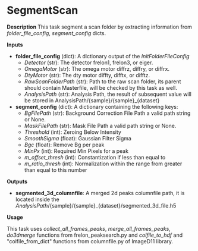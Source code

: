 # SegmentScan

**Description** This task segment a scan folder by extracting
information from *folder_file_config*, *segment_config* dicts.

**Inputs**

-   **folder_file_config** (dict): A dictionary output of the
    *InitFolderFileConfig*
    -   *Detector* (str): The detector frelon1, frelon3, or eiger.
    -   *OmegaMotor* (str): The omega motor diffrz, diffry, or diffrx.
    -   *DtyMotor* (str): The dty motor diffty, difftx, or difftz.
    -   *RawScanFolderPath* (str): Path to the raw scan folder, its
        parent should contain Masterfile, will be checked by this task
        as well.
    -   *AnalysisPath* (str): Analysis Path, the result of subsequent
        value will be stored in
        AnalysisPath/{sample}/{sample}\_{dataset}
-   **segment_config** (dict): A dictionary containing the following
    keys:
    -   *BgFilePath* (str): Background Correction File Path a valid path
        string or None.
    -   *MaskFilePath* (str): Mask File Path a valid path string or
        None.
    -   *Threshold* (int): Zeroing Below Intensity
    -   *SmoothSigma* (float): Gaussian Filter Sigma
    -   *Bgc* (float): Remove Bg per peak
    -   *MinPx* (int): Required Min Pixels for a peak
    -   *m_offset_thresh* (int): Constantization if less than equal to
    -   *m_ratio_thresh* (int): Normalization within the range from
        greater than equal to this number

**Outputs**

-   **segmented_3d_columnfile**: A merged 2d peaks columnfile path, it
    is located inside the
    *AnalysisPath*/{sample}/{sample}\_{dataset}/segmented_3d_file.h5

**Usage**

This task uses *collect_all_frames_peaks*, *merge_all_frames_peaks*,
*do3dmerge* functions from frelon_peaksearch.py and *colfile_to_hdf* and
\"colfile_from_dict\" functions from columnfile.py of ImageD11 library.
